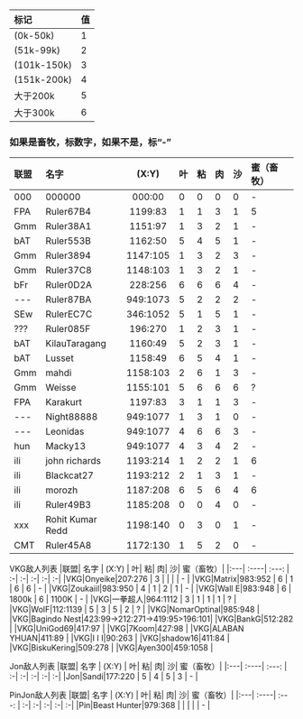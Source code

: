 ### 

|标记|值|
|:---|:---|
|(0k-50k)     | 1 | 
|(51k-99k)    |2  |
|(101k-150k)  |3  |
|(151k-200k)  |4  |
|大于200k     |5  | 
|大于300k     |6  |
### 如果是畜牧，标数字，如果不是，标“-”
|联盟| 名字  | (X:Y)        | 叶| 粘| 肉| 沙| 蜜（畜牧）|
|:---| :----| :---:        | :-| :-| :-| :-| :-|
|000|000000|000:00         | 0 | 0 | 0 | 0 | - |
|FPA|Ruler67B4|1199:83     | 1 | 1 | 3 | 1 | 5 |
|Gmm|Ruler38A1|1151:97     | 1 | 3 | 2 | 1 | - |
|bAT|Ruler553B|1162:50     | 5 | 4 | 5 | 1 | - |
|Gmm|Ruler3894|1147:105    | 1 | 3 | 2 | 3 | - |
|Gmm|Ruler37C8|1148:103    | 1 | 3 | 2 | 1 | - |
|bFr|Ruler0D2A|228:256     | 6 | 6 | 6 | 4 | - |
|---|Ruler87BA|949:1073    | 5 | 2 | 2 | 2 | - |
|SEw|RulerEC7C|346:1052    | 5 | 1 | 5 | 1 | - |
|???|Ruler085F|196:270     | 1 | 2 | 3 | 1 | - |
|bAT|KilauTaragang|1160:49 | 5 | 2 | 3 | 1 | - |
|bAT|Lusset|1158:49        | 6 | 5 | 4 | 1 | - |
|Gmm|mahdi|1158:103        | 2 | 6 | 1 | 3 | - |
|Gmm|Weisse|1155:101       | 5 | 6 | 6 | 6 | ? |
|FPA|Karakurt|1197:83      | 3 | 1 | 1 | 3 | - |
|---|Night88888|949:1077   | 1 | 3 | 1 | 0 | - |
|---|Leonidas|949:1077     | 4 | 6 | 6 | 3 | - |
|hun|Macky13|949:1077      | 4 | 3 | 4 | 2 | - |
|ili|john richards|1193:214| 1 | 2 | 2 | 1 | 6 |
|ili|Blackcat27|1193:212   | 2 | 1 | 3 | 1 | - |
|ili|morozh|1187:208       | 6 | 5 | 6 | 4 | 6 |
|ili|Ruler49B3|1185:208    | 0 | 0 | 4 | 0 | - |
|xxx|Rohit Kumar Redd|1198:140| 0 | 3 | 0 | 1 | - |
|CMT|Ruler45A8|1172:130    | 1 | 5 | 2 | 0 | - |









VKG敌人列表
|联盟| 名字  | (X:Y)        | 叶| 粘| 肉| 沙| 蜜（畜牧）|
|:---| :----| :---:        | :-| :-| :-| :-| :-|
|VKG|Onyeike|207:276       | 3 |   |   |   | - |
|VKG|Matrix|983:952        | 6 | 1 | 6 | 6 | - |
|VKG|Zoukaiil|983:950      | 4 | 1 | 2 | 1 | - |
|VKG|Wall E|983:948        | 6 | 1800k | 6 | 1100K | - |
|VKG|一拳超人|964:1112      | 3 | 1 | 1 | 1 | ? |
|VKG|WolF|112:1139         | 5 | 3 | 5 | 2 | ? |
|VKG|NomarOptinal|985:948  | 
|VKG|Bagindo Nest|423:99->212:271->419:95>196:101|
|VKG|BankG|512:282         |
|VKG|UniGod69|417:97       |
|VKG|7Koom|427:98          |
|VKG|ALABAN YHUAN|411:89   |
|VKG|I I I|90:263          |
|VKG|shadow16|411:84       | 
|VKG|BiskuKering|509:278   | 
|VKG|Ayen300|459:1058      |

Jon敌人列表
|联盟| 名字  | (X:Y)        | 叶| 粘| 肉| 沙| 蜜（畜牧）|
|:---| :----| :---:        | :-| :-| :-| :-| :-|
|Jon|Sandi|177:220         | 5 | 4 | 5 | 3 | - |

PinJon敌人列表
|联盟| 名字  | (X:Y)        | 叶| 粘| 肉| 沙| 蜜（畜牧）|
|:---| :----| :---:        | :-| :-| :-| :-| :-|
|Pin|Beast Hunter|979:368  |  | |  |  | - |






